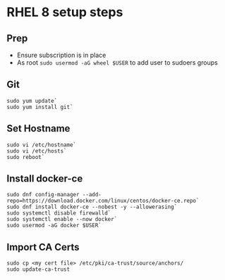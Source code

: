 # RHEL 8 setup steps

## Prep
- Ensure subscription is in place
- As root `sudo usermod -aG wheel $USER` to add user to sudoers groups
## Git
```
sudo yum update`
sudo yum install git`
```
## Set Hostname
```
sudo vi /etc/hostname`
sudo vi /etc/hosts`
sudo reboot`
```
## Install docker-ce
```
sudo dnf config-manager --add-repo=https://download.docker.com/linux/centos/docker-ce.repo`
sudo dnf install docker-ce --nobest -y --allowerasing`
sudo systemctl disable firewalld`
sudo systemctl enable --now docker`
sudo usermod -aG docker $USER`
```
## Import CA Certs
```
sudo cp <my cert file> /etc/pki/ca-trust/source/anchors/
sudo update-ca-trust
```